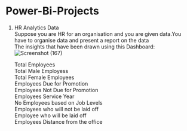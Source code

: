 # Power-Bi-Projects

1. HR Analytics Data<br>
 Suppose you are HR for an organisation and you are given data.You have to organise data and present a report on the data<br>
 The insights that have been drawn using this Dashboard:<br>
 ![Screenshot (167)](https://user-images.githubusercontent.com/50590260/227723117-8a8070b5-1f4b-4893-afcc-71c1df3d7100.png)


    Total Employees<br>
    Total Male Employess<br>
    Total Female Employees<br>
    Employees Due for Promotion<br>
    Employees Not Due for Promotion<br>
    Employees Service Year<br> 
    No Employees based on Job Levels<br>
    Employees who will not be laid off<br>
    Employee who will be laid off<br>
    Employees Distance from the office<br>
